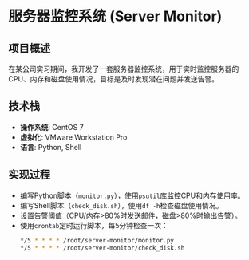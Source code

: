 # 服务器监控系统 (Server Monitor)

## 项目概述
在某公司实习期间，我开发了一套服务器监控系统，用于实时监控服务器的CPU、内存和磁盘使用情况，目标是及时发现潜在问题并发送告警。

## 技术栈
- **操作系统**: CentOS 7  
- **虚拟化**: VMware Workstation Pro  
- **语言**: Python, Shell  

## 实现过程
- 编写Python脚本（`monitor.py`），使用`psutil`库监控CPU和内存使用率。  
- 编写Shell脚本（`check_disk.sh`），使用`df -h`检查磁盘使用情况。  
- 设置告警阈值（CPU/内存>80%时发送邮件，磁盘>80%时输出告警）。  
- 使用`crontab`定时运行脚本，每5分钟检查一次：  
  ```bash
  */5 * * * * /root/server-monitor/monitor.py
  */5 * * * * /root/server-monitor/check_disk.sh
